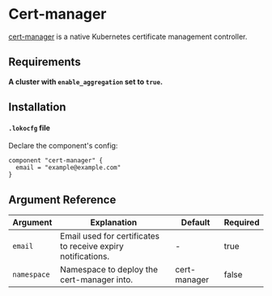 # Cert-manager

[cert-manager](https://docs.cert-manager.io/en/latest/) is a native Kubernetes certificate management controller.

## Requirements

**A cluster with `enable_aggregation` set to `true`.**

## Installation

#### `.lokocfg` file

Declare the component's config:

```
component "cert-manager" {
  email = "example@example.com"
}
```

## Argument Reference

| Argument    | Explanation                                                  | Default      | Required |
|-------------|--------------------------------------------------------------|--------------|----------|
| `email`     | Email used for certificates to receive expiry notifications. | -            | true     |
| `namespace` | Namespace to deploy the cert-manager into.                   | cert-manager | false    |
